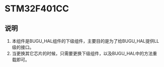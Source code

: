 # STM32F401CC

## 说明

1. 本组件是BUGU_HAL组件的下级组件，主要目的是为了给BUGU_HAL提供LL级的接口。
2. 当更换其它芯片的时候，只需要更换下级组件，以及BUGU_HAL中的方法重载即可。